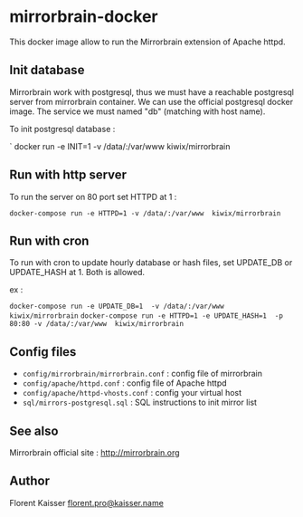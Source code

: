 # mirrorbrain-docker

This docker image allow to run the Mirrorbrain extension of Apache httpd.

## Init database

Mirrorbrain work with postgresql, thus we must have a reachable postgresql 
server from mirrorbrain container. We can use the official postgresql docker 
image. The service we must named "db" (matching with host name).

To init postgresql database :

` docker run -e INIT=1 -v /data/:/var/www  kiwix/mirrorbrain 

## Run with http server

To run the server on 80 port set HTTPD at 1 :

 `docker-compose run -e HTTPD=1 -v /data/:/var/www  kiwix/mirrorbrain`

## Run with cron

To run with cron to update hourly database or hash files, set UPDATE_DB or UPDATE_HASH at 1. Both is allowed.

ex :

 `docker-compose run -e UPDATE_DB=1  -v /data/:/var/www  kiwix/mirrorbrain`
 `docker-compose run -e HTTPD=1 -e UPDATE_HASH=1  -p 80:80 -v /data/:/var/www  kiwix/mirrorbrain`


## Config files

- `config/mirrorbrain/mirrorbrain.conf` : config file of mirrorbrain
- `config/apache/httpd.conf` : config file of Apache httpd
- `config/apache/httpd-vhosts.conf` : config your virtual host
- `sql/mirrors-postgresql.sql` : SQL instructions to init mirror list

## See also

Mirrorbrain official site : http://mirrorbrain.org

## Author

Florent Kaisser <florent.pro@kaisser.name>
